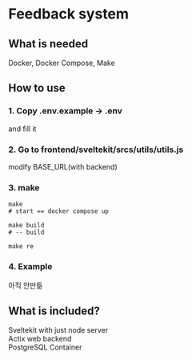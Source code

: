 # Feedback system

## What is needed
Docker, Docker Compose, Make

## How to use
### 1. Copy .env.example -> .env
and fill it

### 2. Go to frontend/sveltekit/srcs/utils/utils.js
modify BASE_URL(with backend)

### 3. make
```
make
# start == docker compose up

make build
# -- build

make re
```
### 4. Example
아직 안만듦

## What is included?
Sveltekit with just node server  
Actix web backend  
PostgreSQL Container



